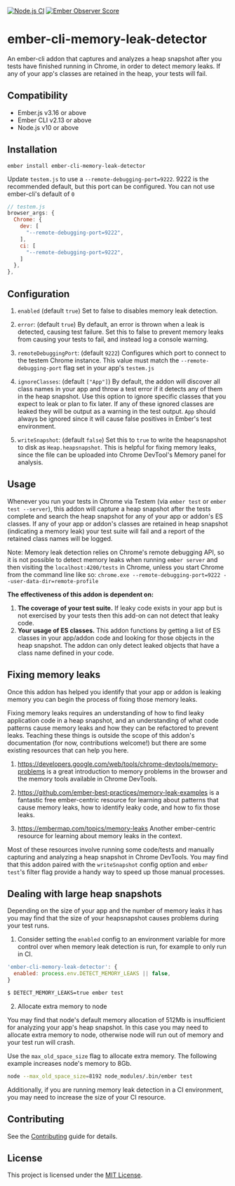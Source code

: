 [![Node.js CI](https://github.com/steveszc/ember-cli-memory-leak-detector/actions/workflows/node.js.yml/badge.svg)](https://github.com/steveszc/ember-cli-memory-leak-detector/actions/workflows/node.js.yml)
[![Ember Observer Score](https://emberobserver.com/badges/ember-cli-memory-leak-detector.svg)](https://emberobserver.com/addons/ember-cli-memory-leak-detector)

ember-cli-memory-leak-detector
==============================================================================

An ember-cli addon that captures and analyzes a heap snapshot after you tests have finished running in Chrome, in order to detect memory leaks.
If any of your app's classes are retained in the heap, your tests will fail.

Compatibility
------------------------------------------------------------------------------

* Ember.js v3.16 or above
* Ember CLI v2.13 or above
* Node.js v10 or above


Installation
------------------------------------------------------------------------------

```
ember install ember-cli-memory-leak-detector
```

Update `testem.js` to use a `--remote-debugging-port=9222`. 9222 is the recommended default, but this port can be configured. You can not use ember-cli's default of `0`

```js
// testem.js
browser_args: {
  Chrome: {
    dev: [
      "--remote-debugging-port=9222",
    ],
    ci: [
      "--remote-debugging-port=9222",
    ]
  },
},
```

Configuration
------------------------------------------------------------------------------

1. `enabled` (default `true`)
Set to false to disables memory leak detection. 

2. `error`: (default `true`)
By default, an error is thrown when a leak is detected, causing test failure. Set this to false to prevent memory leaks from causing your tests to fail, and instead log a console warning.

3. `remoteDebuggingPort`: (default `9222`)
Configures which port to connect to the testem Chrome instance. This value must match the `--remote-debugging-port` flag set in your app's `testem.js`

4. `ignoreClasses`: (default `["App"]`)
By default, the addon will discover all class names in your app and throw a test error if it detects any of them in the heap snapshot. Use this option to ignore specific classes that you expect to leak or plan to fix later. If any of these ignored classes are leaked they will be output as a warning in the test output. `App` should always be ignored since it will cause false positives in Ember's test environment.

5. `writeSnapshot`: (default `false`)
Set this to `true` to write the heapsnapshot to disk as `Heap.heapsnapshot`. This is helpful for fixing memory leaks, since the file can be uploaded into Chrome DevTool's Memory panel for analysis.

Usage
------------------------------------------------------------------------------

Whenever you run your tests in Chrome via Testem (via `ember test` or `ember test --server`), this addon will capture a heap snapshot after the tests complete and search the heap snapshot for any of your app or addon's ES classes. If any of your app or addon's classes are retained in heap snapshot (indicating a memory leak) your test suite will fail and a report of the retained class names will be logged.

Note: Memory leak detection relies on Chrome's remote debugging API, so it is not possible to detect memory leaks when running `ember server` and then visiting the `localhost:4200/tests` in Chrome, unless you start Chrome from the command line like so: `chrome.exe --remote-debugging-port=9222 --user-data-dir=remote-profile`

**The effectiveness of this addon is dependent on:**
1. **The coverage of your test suite.** If leaky code exists in your app but is not exercised by your tests then this add-on can not detect that leaky code.
2. **Your usage of ES classes.** This addon functions by getting a list of ES classes in your app/addon code and looking for those objects in the heap snapshot. The addon can only detect leaked objects that have a class name defined in your code.

Fixing memory leaks
------------------------------------------------------------------------------

Once this addon has helped you identify that your app or addon is leaking memory you can begin the process of fixing those memory leaks. 

Fixing memory leaks requires an understanding of how to find leaky application code in a heap snapshot, and an understanding of what code patterns cause memory leaks and how they can be refactored to prevent leaks. Teaching these things is outside the scope of this addon's documentation (for now, contributions welcome!) but there are some existing resources that can help you here.  

1. https://developers.google.com/web/tools/chrome-devtools/memory-problems is a great introduction to memory problems in the browser and the memory tools available in Chrome DevTools.

1. https://github.com/ember-best-practices/memory-leak-examples is a fantastic free ember-centric resource for learning about patterns that cause memory leaks, how to identify leaky code, and how to fix those leaks.

1. https://embermap.com/topics/memory-leaks Another ember-centric resource for learning about memory leaks in the context.

Most of these resources involve running some code/tests and manually capturing and analyzing a heap snapshot in Chrome DevTools. You may find that this addon paired with the `writeSnapshot` config option and `ember test`'s filter flag provide a handy way to speed up those manual processes.

Dealing with large heap snapshots
-------------------------------------------------------------------------------

Depending on the size of your app and the number of memory leaks it has you may find that the size of your heapsnapshot causes problems during your test runs.

1. Consider setting the `enabled` config to an environment variable for more control over when memory leak detection is run, for example to only run in CI.

```js
'ember-cli-memory-leak-detector': {
  enabled: process.env.DETECT_MEMORY_LEAKS || false,
}
```

```bash
$ DETECT_MEMORY_LEAKS=true ember test
```

2. Allocate extra memory to node

You may find that node's default memory allocation of 512Mb is insufficient for analyzing your app's heap snapshot. In this case you may need to allocate extra memory to node, otherwise node will run out of memory and your test run will crash.

Use the `max_old_space_size` flag to allocate extra memory. The following example increases node's memory to 8Gb.

```bash
node --max_old_space_size=8192 node_modules/.bin/ember test
```

Additionally, if you are running memory leak detection in a CI environment, you may need to increase the size of your CI resource.


Contributing
------------------------------------------------------------------------------

See the [Contributing](CONTRIBUTING.md) guide for details.


License
------------------------------------------------------------------------------

This project is licensed under the [MIT License](LICENSE.md).
